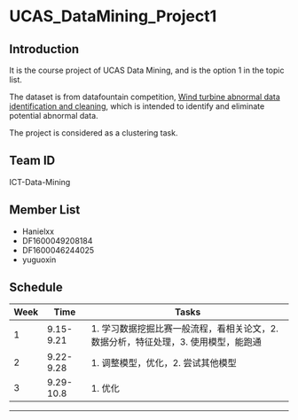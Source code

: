 # UCAS_DataMining_Project1

## Introduction

It is the course project of UCAS Data Mining, and is the option 1 in the topic list.

The dataset is from datafountain competition, [Wind turbine abnormal data identification and cleaning](https://www.datafountain.cn/competitions/451/datasets), which is intended to identify and eliminate potential abnormal data.

The project is considered as a clustering task.

## Team ID

ICT-Data-Mining

## Member List

- Hanielxx
- DF1600049208184
- DF1600046244025
- yuguoxin

## Schedule

| Week | Time      | Tasks                                                                               |
| ---- | --------- | ----------------------------------------------------------------------------------- |
| 1    | 9.15-9.21 | 1. 学习数据挖掘比赛一般流程，看相关论文，2. 数据分析，特征处理，3. 使用模型，能跑通 |
| 2    | 9.22-9.28 | 1. 调整模型，优化，2. 尝试其他模型                                                  |
| 3    | 9.29-10.8 | 1. 优化                                                                             |

---
